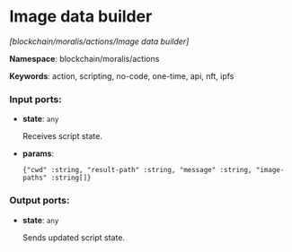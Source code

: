 # Image data builder

_[blockchain/moralis/actions/Image data builder]_

__Namespace__: blockchain/moralis/actions

__Keywords__: action, scripting, no-code, one-time, api, nft, ipfs

### Input ports:

* __state__: ` any `

    Receives script state.


* __params__: 
    ```
    {"cwd" :string, "result-path" :string, "message" :string, "image-paths" :string[]}
    ```

### Output ports:

* __state__: ` any `

    Sends updated script state.

